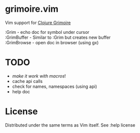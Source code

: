 grimoire.vim
============

Vim support for [Clojure Grimoire](http://conj.io)

:Grim - echo doc for symbol under cursor  
:GrimBuffer - Similar to :Grim but creates new buffer  
:GrimBrowse - open doc in browser (using gx)  

TODO
====
* _make it work with macros_!
* cache api calls
* check for names, namespaces (using api)
* help doc

License
=======

Distributed under the same terms as Vim itself. See :help license
